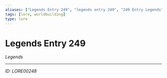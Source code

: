 ```yaml
---
aliases: ["Legends Entry 249", "legends entry 249", "249 Entry Legends"]
tags: [lore, worldbuilding]
type: lore
---
```


# Legends Entry 249

*Legends*

---
*ID: LORE00248*